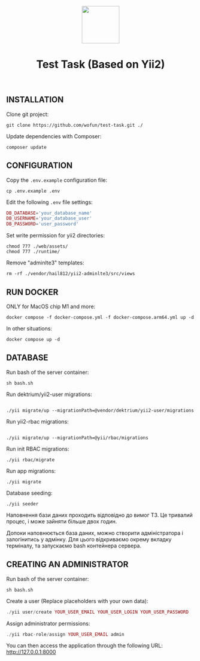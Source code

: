 <p align="center">
    <a href="https://github.com/yiisoft" target="_blank">
        <img src="https://avatars0.githubusercontent.com/u/993323" height="100px">
    </a>
    <h1 align="center">Test Task (Based on Yii2)</h1>
    <br>
</p>


INSTALLATION
------------
Clone git project:
~~~
git clone https://github.com/wofun/test-task.git ./
~~~

Update dependencies with Composer:
~~~
composer update
~~~


CONFIGURATION
-------------

Copy the `.env.example` configuration file:
~~~
cp .env.example .env
~~~

Edit the following `.env` file settings:
```php
DB_DATABASE='your_database_name'
DB_USERNAME='your_database_user'
DB_PASSWORD='user_password'
```

Set write permission for yii2 directories:
~~~
chmod 777 ./web/assets/
chmod 777 ./runtime/
~~~

Remove "adminlte3" templates:
~~~
rm -rf ./vendor/hail812/yii2-adminlte3/src/views
~~~


RUN DOCKER
-------------
ONLY for MacOS chip M1 and more:
~~~
docker compose -f docker-compose.yml -f docker-compose.arm64.yml up -d 
~~~

In other situations:
~~~
docker compose up -d
~~~


DATABASE
-------------
Run bash of the server container:
~~~
sh bash.sh
~~~

Run dektrium/yii2-user migrations:
~~~

./yii migrate/up --migrationPath=@vendor/dektrium/yii2-user/migrations

~~~

Run yii2-rbac migrations:
~~~

./yii migrate/up --migrationPath=@yii/rbac/migrations

~~~

Run init RBAC migrations:
~~~
./yii rbac/migrate
~~~

Run app migrations:
~~~
./yii migrate
~~~

Database seeding:
~~~
./yii seeder
~~~

Наповнення бази даних проходить відповідно до вимог ТЗ. Це тривалий процес, і може зайняти більше двох годин.

Допоки наповнюється база даних, можно створити адміністратора і залогінитись у адмінку. Для цього відкриваємо окрему вкладку терміналу, та запускаємо bash контейнера сервера.

CREATING AN ADMINISTRATOR
-------------
Run bash of the server container:
~~~
sh bash.sh
~~~

Create a user (Replace placeholders with your own data):
```php
./yii user/create YOUR_USER_EMAIL YOUR_USER_LOGIN YOUR_USER_PASSWORD
```

Assign administrator permissions:
```php
./yii rbac-role/assign YOUR_USER_EMAIL admin
```



You can then access the application through the following URL:
    http://127.0.0.1:8000

